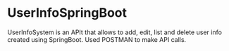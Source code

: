 # UserInfoSpringBoot

UserInfoSystem is an APIt that allows to add, edit, list and delete user info created using SpringBoot. Used POSTMAN to make API calls.
